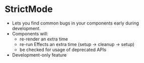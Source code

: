 # StrictMode

- Lets you find common bugs in your components early during development.
- Components will:
  -  re-render an extra time
  -  re-run Effects an extra time (setup → cleanup → setup)
  -  be checked for usage of deprecated APIs
- Development-only feature
